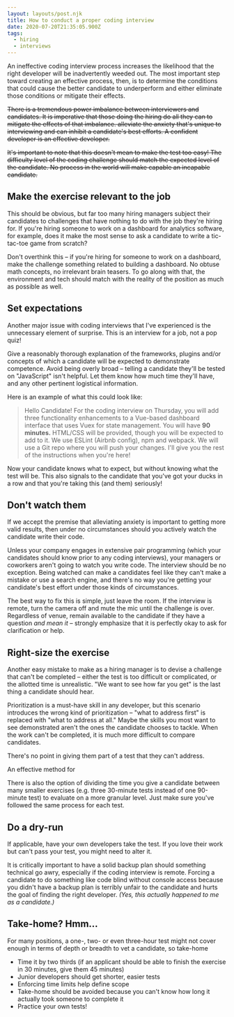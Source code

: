 ```yaml
---
layout: layouts/post.njk
title: How to conduct a proper coding interview
date: 2020-07-20T21:35:05.900Z
tags:
  - hiring
  - interviews
---
```

An ineffective coding interview process increases the likelihood that the right developer will be inadvertently weeded out. The most important step toward creating an effective process, then, is to determine the conditions that could cause the better candidate to underperform and either eliminate those conditions or mitigate their effects.

~~There is a tremendous power imbalance between interviewers and candidates. It is imperative that those doing the hiring do all they can to mitigate the effects of that imbalance. alleviate the anxiety that's unique to interviewing and can inhibit a candidate's best efforts. A confident developer is an effective developer.~~

~~It's important to note that this doesn't mean to make the test too easy! The difficulty level of the coding challenge should match the expected level of the candidate. No process in the world will make capable an incapable candidate.~~

## Make the exercise relevant to the job

This should be obvious, but far too many hiring managers subject their candidates to challenges that have nothing to do with the job they're hiring for. If you're hiring someone to work on a dashboard for analytics software, for example, does it make the most sense to ask a candidate to write a tic-tac-toe game from scratch?

Don't overthink this – if you're hiring for someone to work on a dashboard, make the challenge something related to building a dashboard. No obtuse math concepts, no irrelevant brain teasers. To go along with that, the environment and tech should match with the reality of the position as much as possible as well.

## Set expectations

Another major issue with coding interviews that I've experienced is the unnecessary element of surprise. This is an interview for a job, not a pop quiz!

Give a reasonably thorough explanation of the frameworks, plugins and/or concepts of which a candidate will be expected to demonstrate competence. Avoid being overly broad – telling a candidate they'll be tested on "JavaScript" isn't helpful. Let them know how much time they'll have, and any other pertinent logistical information.

Here is an example of what this could look like:

> Hello Candidate! For the coding interview on Thursday, you will add three functionality enhancements to a Vue-based dashboard interface that uses Vuex for state management. You will have **90 minutes.** HTML/CSS will be provided, though you will be expected to add to it. We use ESLint (Airbnb config), npm and webpack. We will use a Git repo where you will push your changes. I'll give you the rest of the instructions when you're here!

Now your candidate knows what to expect, but without knowing what the test will be. This also signals to the candidate that you've got your ducks in a row and that you're taking this (and them) seriously!

## Don't watch them

If we accept the premise that alleviating anxiety is important to getting more valid results, then under no circumstances should you actively watch the candidate write their code.

Unless your company engages in extensive pair programming (which your candidates should know prior to any coding interviews), your managers or coworkers aren't going to watch you write code. The interview should be no exception. Being watched can make a candidates feel like they can't make a mistake or use a search engine, and there's no way you're getting your candidate's best effort under those kinds of circumstances.

The best way to fix this is simple, just leave the room. If the interview is remote, turn the camera off and mute the mic until the challenge is over. Regardless of venue, remain available to the candidate if they have a question _and mean it_ – strongly emphasize that it is perfectly okay to ask for clarification or help.

## Right-size the exercise

Another easy mistake to make as a hiring manager is to devise a challenge that can't be completed – either the test is too difficult or complicated, or the allotted time is unrealistic. "We want to see how far you get" is the last thing a candidate should hear.

Prioritization is a must-have skill in any developer, but this scenario introduces the wrong kind of prioritization – "what to address first" is replaced with "what to address at all." Maybe the skills you most want to see demonstrated aren't the ones the candidate chooses to tackle. When the work can't be completed, it is much more difficult to compare candidates.

There's no point in giving them part of a test that they can't address.

An effective method for 

There is also the option of dividing the time you give a candidate between many smaller exercises (e.g. three 30-minute tests instead of one 90-minute test) to evaluate on a more granular level. Just make sure you've followed the same process for each test.

## Do a dry-run

If applicable, have your own developers take the test. If you love their work but can't pass your test, you might need to alter it.

It is critically important to have a solid backup plan should something technical go awry, especially if the coding interview is remote. Forcing a candidate to do something like code blind without console access because you didn't have a backup plan is terribly unfair to the candidate and hurts the goal of finding the right developer. _(Yes, this actually happened to me as a candidate.)_

## Take-home? Hmm...

For many positions, a one-, two- or even three-hour test might not cover enough in terms of depth or breadth to vet a candidate, so take-home 


- Time it by two thirds (if an applicant should be able to finish the exercise in 30 minutes, give them 45 minutes)
- Junior developers should get shorter, easier tests
- Enforcing time limits help define scope
- Take-home should be avoided because you can't know how long it actually took someone to complete it
- Practice your own tests!